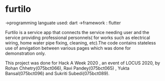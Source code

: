 # furtilo
->programming languate used: dart
->framework : flutter

Furtilo is a service app that connects the service needing user and the service providing professional personnels( for works such as electrical wiring, home water pipe fixing,
cleaning, etc).The code contains stateless use of anvigation between various pages which was done for demonstration only.
  
This project was done for Hack A Week 2020 , an event of LOCUS 2020, by Rohan Chhetry(075bct066), Ravi Pandey(075bct065) , Yukta Bansal(075bct096) and Sukriti Subedi(075bct089).
